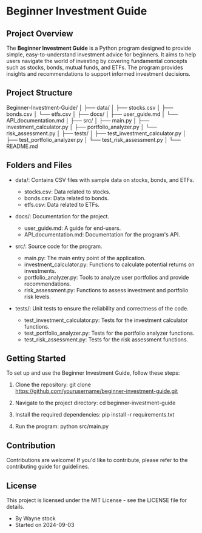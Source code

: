 # Beginner Investment Guide

## Project Overview

The **Beginner Investment Guide** is a Python program designed to provide simple, easy-to-understand investment advice for beginners. It aims to help users navigate the world of investing by covering fundamental concepts such as stocks, bonds, mutual funds, and ETFs. The program provides insights and recommendations to support informed investment decisions.

## Project Structure

Beginner-Investment-Guide/
│
├── data/
│   ├── stocks.csv
│   ├── bonds.csv
│   └── etfs.csv
│
├── docs/
│   ├── user_guide.md
│   └── API_documentation.md
│
├── src/
│   ├── main.py
│   ├── investment_calculator.py
│   ├── portfolio_analyzer.py
│   └── risk_assessment.py
│
├── tests/
│   ├── test_investment_calculator.py
│   ├── test_portfolio_analyzer.py
│   └── test_risk_assessment.py
│
└── README.md


## Folders and Files

* data/: Contains CSV files with sample data on stocks, bonds, and ETFs.

    + stocks.csv: Data related to stocks.
    + bonds.csv: Data related to bonds.
    + etfs.csv: Data related to ETFs.

* docs/: Documentation for the project.

    + user_guide.md: A guide for end-users.
    + API_documentation.md: Documentation for the program's API.

* src/: Source code for the program.

    + main.py: The main entry point of the application.
    + investment_calculator.py: Functions to calculate potential returns on investments.
    + portfolio_analyzer.py: Tools to analyze user portfolios and provide recommendations.
    + risk_assessment.py: Functions to assess investment and portfolio risk levels.

* tests/: Unit tests to ensure the reliability and correctness of the code.

    + test_investment_calculator.py: Tests for the investment calculator functions.
    + test_portfolio_analyzer.py: Tests for the portfolio analyzer functions.
    + test_risk_assessment.py: Tests for the risk assessment functions.


## Getting Started

To set up and use the Beginner Investment Guide, follow these steps:

1. Clone the repository:
    git clone https://github.com/yourusername/beginner-investment-guide.git


2. Navigate to the project directory:
    cd beginner-investment-guide

3. Install the required dependencies:
    pip install -r requirements.txt

4. Run the program:
    python src/main.py


## Contribution

Contributions are welcome! If you'd like to contribute, please refer to the contributing guide for guidelines.

## License

This project is licensed under the MIT License - see the LICENSE file for details.

* By Wayne stock
* Started on 2024-09-03

